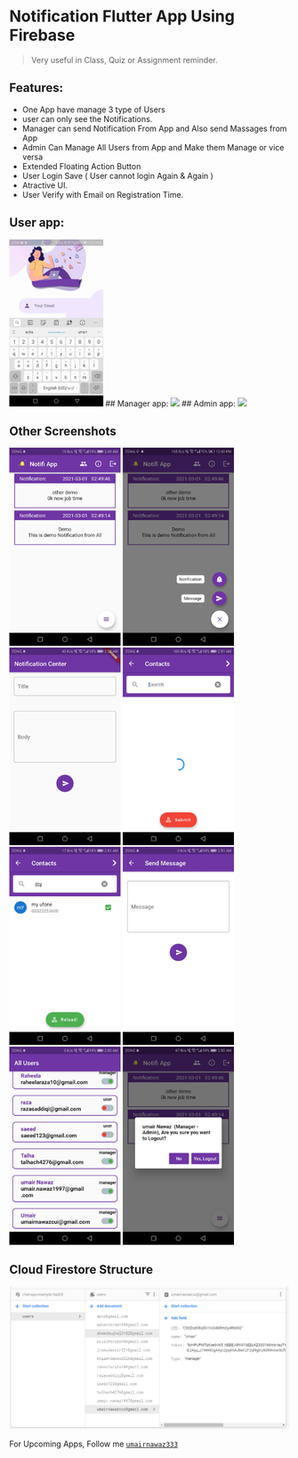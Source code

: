 # Notification Flutter App Using Firebase
> Very useful in Class, Quiz or Assignment reminder.

## Features:

* One App have manage 3 type of Users
* user can only see the Notifications.
* Manager can send Notification From App and Also send Massages from App
* Admin Can Manage All Users from App and Make them Manage or vice versa
* Extended Floating Action Button
* User Login Save ( User cannot login Again & Again )
* Atractive UI.
* User Verify with Email on Registration Time.


## User app:
<img src="SSS/user.gif" height="300em" />
## Manager app:
<img src="SSS/manager.gif" height="300em" />
## Admin app:
<img src="SSS/admin-manager.gif" height="300em" />

## Other Screenshots
<kbd><img src="SSS/s1.jpg" width="200"></kbd>
<kbd><img src="SSS/s2.jpg" width="200"></kbd>
<kbd><img src="SSS/s3.jpg" width="200"></kbd>
<kbd><img src="SSS/s4.jpg" width="200"></kbd>
<kbd><img src="SSS/s5.jpg" width="200"></kbd>
<kbd><img src="SSS/s6.jpg" width="200"></kbd>
<kbd><img src="SSS/s7.jpg" width="200"></kbd>
<kbd><img src="SSS/s8.jpg" width="200"></kbd>

## Cloud Firestore Structure
<kbd><img src="SSS/s9.png" width="600"></kbd>

 For Upcoming Apps, Follow me 
[`umairnawaz333`](https://github.com/umairnawaz333) 
